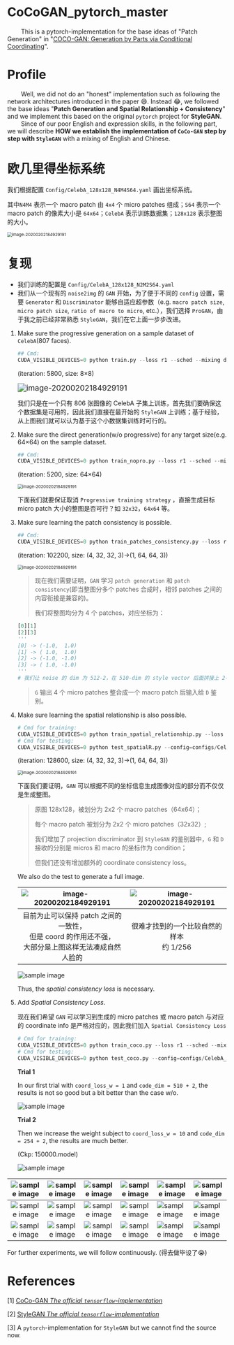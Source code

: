 # CoCoGAN_pytorch_master
&nbsp;&nbsp;&nbsp;&nbsp;&nbsp;&nbsp;&nbsp;&nbsp;This is a pytorch-implementation for the base ideas of "Patch Generation" in "[COCO-GAN: Generation by Parts via Conditional Coordinating](https://hubert0527.github.io/COCO-GAN/)". 

# Profile
&nbsp;&nbsp;&nbsp;&nbsp;&nbsp;&nbsp;&nbsp;&nbsp;Well, we did not do an "honest" implementation such as following the network architectures introduced in the paper :smile:. Instead​ :joy:, we followed the base ideas "**Patch Generation and Spatial Relationship + Consistency**" and we implement this based on the original `pytorch` project for **StyleGAN**.<br/>
&nbsp;&nbsp;&nbsp;&nbsp;&nbsp;&nbsp;&nbsp;&nbsp;Since of our poor English and expression skills, in the following part, we will describe **HOW we establish the implementation of `CoCo-GAN` step by step with `StyleGAN`** with a mixing of English and Chinese.

# 欧几里得坐标系统

我们根据配置 `Config/CelebA_128x128_N4M4S64.yaml` 画出坐标系统。

其中`N4M4` 表示一个 macro patch 由 `4x4` 个 micro patches 组成；`S64` 表示一个 macro patch 的像素大小是 `64x64`；`CelebA` 表示训练数据集；`128x128` 表示整图的大小。 

<img src="note/000.png" alt="image-20200202184929191" style="zoom:67%;" />

# 复现

- 我们训练的配置是 `Config/CelebA_128x128_N2M2S64.yaml`
- 我们从一个现有的 `noise2img` 的 `GAN` 开始，为了便于不同的 `config` 设置，需要 `Generator` 和 `Discriminator` 能够自适应超参数（e.g. `macro patch size`, `micro patch size`, `ratio of macro to micro`, etc.），我们选择 `ProGAN`，由于我之前已经非常熟悉 `StyleGAN`，我们在它上面一步步改进。

1. Make sure the progressive generation on a sample dataset of `CelebA`(807 faces).

   ```python
   ## Cmd: 
   CUDA_VISIBLE_DEVICES=0 python train.py --loss r1 --sched --mixing datasets/celeba
   ```

   (iteration: 5800, size: 8×8)

   <img src="note\001.png" alt="image-20200202184929191" style="zoom:125%;" />

   我们只是在一个只有 806 张图像的 CelebA 子集上训练，首先我们要确保这个数据集是可用的，因此我们直接在最开始的 `StyleGAN` 上训练；基于经验，从上图我们就可以认为基于这个小数据集训练时可行的。

2. Make sure the direct generation(w/o progressive) for any target size(e.g. 64×64) on the sample dataset.

   ```python
   ## Cmd: 
   CUDA_VISIBLE_DEVICES=0 python train_nopro.py --loss r1 --sched --mixing datasets/celeba
   ```

   (iteration: 5200, size: 64×64)

   <img src="note\002.png" alt="image-20200202184929191" style="zoom:67%;" />

   下面我们就要保证取消 `Progressive training strategy` ，直接生成目标 micro patch 大小的整图是否可行？如 `32x32`，`64x64` 等。

3. Make sure learning the patch consistency is possible.

   ```python
   ## Cmd: 
   CUDA_VISIBLE_DEVICES=0 python train_patches_consistency.py --loss r1 --sched --mixing datasets/celeba
   ```

   (iteration: 102200, size: (4, 32, 32, 3)→(1, 64, 64, 3))

   <img src="note\004.png" alt="image-20200202184929191" style="zoom:67%;" />

   > 现在我们需要证明，`GAN` 学习 `patch generation` 和 `patch consistency`(即当整图分多个 patches 合成时，相邻 patches 之间的内容衔接是兼容的)。
   >
   > 我们将整图均分为 4 个 patches，对应坐标为：
   >
   ```python
   [0][1]
   [2][3]
   '''
   [0] -> (-1.0,  1.0)
   [1] -> ( 1.0,  1.0)
   [2] -> (-1.0, -1.0)
   [3] -> ( 1.0, -1.0)
   '''
   # 我们让 noise 的 dim 为 512-2，在 510-dim 的 style vector 后面拼接上 2-dim 的坐标信息
   ```
   >
   > `G` 输出 4 个 micro patches 整合成一个 macro patch 后输入给 `D` 鉴别。

4. Make sure learning the spatial relationship is also possible.

   ```python
   # Cmd for training:
   CUDA_VISIBLE_DEVICES=0 python train_spatial_relationship.py --loss r1 --sched --mixing --path datasets/celeba --config=configs/CelebA_128x128_N2M2S64.yaml
   # Cmd for testing:
   CUDA_VISIBLE_DEVICES=0 python test_spatialR.py --config=configs/CelebA_128x128_N2M2S64.yaml
   ```

   (iteration: 128600, size: (4, 32, 32, 3)→(1, 64, 64, 3))

   <img src="note\009.png" alt="image-20200202184929191" style="zoom:67%;" />

   下面我们要证明，`GAN` 可以根据不同的坐标信息生成图像对应的部分而不仅仅是生成整图。

   > 原图 128x128，被划分为 2x2 个 macro patches（64x64）；
   >
   > 每个 macro patch 被划分为 2x2 个 micro patches（32x32）;
   >
   > 我们增加了 projection discriminator 到 `StyleGAN` 的鉴别器中，`G` 和 `D` 接收的分别是 micros 和 macro 的坐标作为 condition；
   >
   > 但我们还没有增加额外的 coordinate consistency loss。

   We also do the test to generate a full image.

   | <img src="note\007.png" alt="image-20200202184929191" style="zoom:100%;" /> | <img src="note\008.png" alt="image-20200202184929191" style="zoom:100%;" /> |
   | :----------------------------------------------------------: | :----------------------------------------------------------: |
   | 目前为止可以保持 patch 之间的一致性，<br/>但是 coord 的作用还不强，<br/>大部分是上图这样无法凑成自然人脸的 |         很难才找到的一个比较自然的样本<br/>约 1/256          |

   <img src="note\010.png" alt="sample image" style="zoom:100%;"/>

   Thus, the *spatial consistency loss* is necessary.

5. Add *Spatial Consistency Loss*.

   现在我们希望 `GAN` 可以学习到生成的 micro patches 或 macro patch 与对应的 coordinate info 是严格对应的，因此我们加入 `Spatial Consistency Loss`

   ```python
   # Cmd for training:
   CUDA_VISIBLE_DEVICES=0 python train_coco.py --loss r1 --sched --mixing --path datasets/celeba --config=configs/CelebA_128x128_N2M2S64.yaml
   # Cmd for testing:
   CUDA_VISIBLE_DEVICES=0 python test_coco.py --config=configs/CelebA_128x128_N2M2S64.yaml
   ```
   
   **Trial 1**
   
   In our first trial with `coord_loss_w = 1` and `code_dim = 510 + 2`, the results is not so good but a bit better than the case w/o.
   
   <img src="note\011.png" alt="sample image" style="zoom:100%;"/>
   
   **Trial 2**
   
   Then we increase the weight subject to `coord_loss_w = 10` and `code_dim = 254 + 2`, the results are much better. 
   
   (Ckp: 150000.model)
   
   <img src="note\012.png" alt="sample image" style="zoom:100%;"/>

| <img src="note\000029.png" alt="sample image" style="zoom:100%;"/> | <img src="note\000031.png" alt="sample image" style="zoom:100%;"/> | <img src="note\000056.png" alt="sample image" style="zoom:100%;"/> | <img src="note\000104.png" alt="sample image" style="zoom:100%;"/> | <img src="note\000129.png" alt="sample image" style="zoom:100%;"/> | <img src="note\000142.png" alt="sample image" style="zoom:100%;"/> |
| :-----------------------: | :-----------------------: | :-----------------------: | :-----------------------: | ------------------------- | ------------------------- |
| <img src="note\000165.png" alt="sample image" style="zoom:100%;"/> | <img src="note\000230.png" alt="sample image" style="zoom:100%;"/> | <img src="note\000169.png" alt="sample image" style="zoom:100%;"/> | <img src="note\000219.png" alt="sample image" style="zoom:100%;"/> | <img src="note\000223.png" alt="sample image" style="zoom:100%;"/> | <img src="note\000228.png" alt="sample image" style="zoom:100%;"/> |
| <img src="note\000234.png" alt="sample image" style="zoom:100%;"/> | <img src="note\000244.png" alt="sample image" style="zoom:100%;"/> | <img src="note\000249.png" alt="sample image" style="zoom:100%;"/> | <img src="note\000250.png" alt="sample image" style="zoom:100%;"/> | <img src="note\000098.png" alt="sample image" style="zoom:100%;"/> | <img src="note\000146.png" alt="sample image" style="zoom:100%;"/> |

For further experiments, we will follow continuously. (得去做毕设了😭)

# References

[1] [CoCo-GAN *The official `tensorflow`-implementation*](https://github.com/hubert0527/COCO-GAN)

[2] [StyleGAN *The official `tensorflow`-implementation*](https://github.com/NVlabs/stylegan)

[3] A `pytorch`-implementation for `StyleGAN` but we cannot find the source now.
